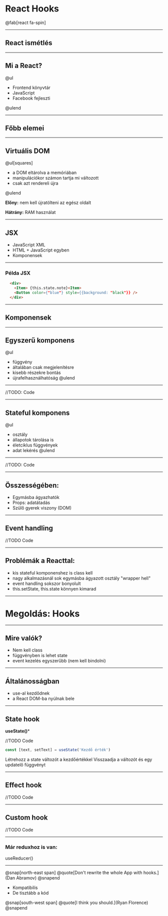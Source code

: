 
# React Hooks

@fab[react fa-spin]

---

## React ismétlés

---

## Mi a React?
@ul

- Frontend könyvtár
- JavaScript
- Facebook fejleszti

@ulend

---

## Főbb elemei

---

## Virtuális DOM

@ul[squares]

- a DOM eltárolva a memóriában
- manipulációkor számon tartja mi változott
- csak azt rendereli újra

@ulend

**Előny:** nem kell újratölteni az egész oldalt

**Hátrány:** RAM használat

---

## JSX

- JavaScript XML
- HTML + JavaScript egyben
- Komponensek

---

### Példa JSX

```HTML
  <div>
    <Item> {this.state.note}<Item>
    <Button color={"blue"} style={{background: "black"}} />
  </div>
```

---

  ## Komponensek

---

  ## Egyszerű komponens

@ul
  - függvény
  - általában csak megjelenítésre
  - kisebb részekre bontás
  - újrafelhasználhatóság
@ulend

---

//TODO: Code

---

  ## Stateful komponens

@ul
  - osztály
  - állapotok tárolása is
  - életciklus függvények
  - adat lekérés
@ulend

---

  //TODO: Code

---

  ## Összességében:

  - Egymásba ágyazhatók
  - Props: adatátadás
  - Szülő gyerek viszony (DOM)

---

  ## Event handling

  //TODO Code

---

## Problémák a Reacttal:

  - kis stateful komponenshez is class kell
  - nagy alkalmazásnál sok egymásba ágyazott osztály "wrapper hell"
  - event handling sokszor bonyolult
  - this.setState, this.state könnyen kimarad

---

# Megoldás: Hooks

---

  ## Mire valók?

  - Nem kell class
  - függvényben is lehet state
  - event kezelés egyszerűbb (nem kell bindolni)

---

  ## Általánosságban

  - use-al kezdődnek
  - a React DOM-ba nyúlnak bele

---

## State hook
**useState()***

  //TODO Code
  ```javascript
  const [text, setText] = useState('Kezdő érték')
  ```

  Létrehozz a state változót a kezdőértékkel
  Visszaadja a változót és egy updatelő függvényt
  
---

## Effect hook
  //TODO Code

---

## Custom hook

//TODO Code

---

### Már reduxhoz is van:

useReducer()

---

@snap[north-east span]
@quote[Don't rewrite the whole App with hooks.](Dan Abramov)
@snapend

- Kompatibilis
- De tisztább a kód

@snap[south-west span]
@quote[I think you should.](Ryan Florence)
@snapend
